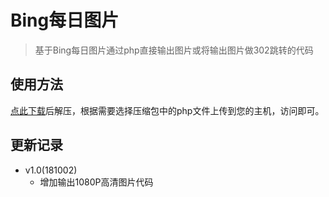 # Bing每日图片

> 基于Bing每日图片通过php直接输出图片或将输出图片做302跳转的代码 

## 使用方法

 [点此下载](https://github.com/fanmingming/bing/archive/master.zip)后解压，根据需要选择压缩包中的php文件上传到您的主机，访问即可。

## 更新记录

 - v1.0(181002)
   - 增加输出1080P高清图片代码
